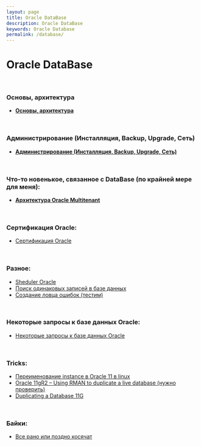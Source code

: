 ```yaml
---
layout: page
title: Oracle DataBase
description: Oracle DataBase
keywords: Oracle Database
permalink: /database/
---
```


# Oracle DataBase

<br/>

### Основы, архитектура

<ul>
    <li><a href="/database/basics/"><strong>Основы, архитектура</strong></a></li>
</ul>

<br/>

### Администрирование (Инсталляция, Backup, Upgrade, Сеть)

<ul>
    <li><a href="/database/adm/"><strong>Администрирование (Инсталляция, Backup, Upgrade, Сеть)</strong></a></li>
</ul>

<br/>

### Что-то новенькое, связанное с DataBase (по крайней мере для меня):

<ul>
    <li><a href="//files.oracledba.net/docs/ru/multitenant/multitenant-wp-t-2995359-ru.pdf"><strong>Архитектура Oracle Multitenant</strong></a></li>
</ul>

<br/>

### Сертификация Oracle:

<ul>
    <li>
        <a href="/database/certification/">Сертификация Oracle</a>
    </li>
</ul>

<br/>

### Разное:

<ul>
    <li>
        <a href="/docs/architecture/other/sheduler/">Sheduler Oracle</a>
    </li>
    <li>
        <a href="/docs/architecture/other/poisk-dublikatov/">Поиск одинаковых записей в базе данных</a>
    </li>
    <li>
        <a href="/docs/architecture/other/oracle-err-catcher/">Создание ловца ошибок (тестим)</a>
    </li>
</ul>

<br/>

### Некоторые запросы к базе данных Oracle:

<ul>
    <li><a href="/docs/architecture/queries/query/">Некоторые запросы к базе данных Oracle</a></li>
</ul>

<br/>

### Tricks:

<ul>
    <li>
        <a href="/database/tricks/rename-oracle-instance/">Переименование instance в Oracle 11 в linux</a>
    </li>
    <li>
        <a href="https://newbiedba.wordpress.com/2013/05/17/oracle-11gr2-using-rman-to-duplicate-a-live-database/">Oracle 11gR2 – Using RMAN to duplicate a live database (нужно проверить)</a>
    </li>
    <li>
        <a href="http://docs.oracle.com/cd/B28359_01/backup.111/b28270/rcmdupdb.htm#BRADV168">Duplicating a Database 11G</a>
    </li>
</ul>

<br/>

### Байки:

<ul>
    <li>
        <a href="/database/humor/">Все рано или поздно косячат</a>
    </li>
</ul>
